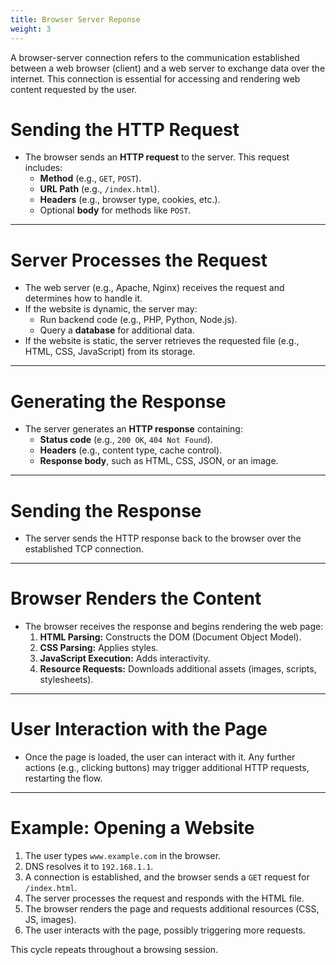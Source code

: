```yaml
---
title: Browser Server Reponse
weight: 3
---
```


A browser-server connection refers to the communication established between a web browser (client) and a web server to exchange data over the internet. This connection is essential for accessing and rendering web content requested by the user.


# Sending the HTTP Request
- The browser sends an **HTTP request** to the server. This request includes:
  - **Method** (e.g., `GET`, `POST`).
  - **URL Path** (e.g., `/index.html`).
  - **Headers** (e.g., browser type, cookies, etc.).
  - Optional **body** for methods like `POST`.

---

# Server Processes the Request
- The web server (e.g., Apache, Nginx) receives the request and determines how to handle it.
- If the website is dynamic, the server may:
  - Run backend code (e.g., PHP, Python, Node.js).
  - Query a **database** for additional data.
- If the website is static, the server retrieves the requested file (e.g., HTML, CSS, JavaScript) from its storage.

---

# Generating the Response
- The server generates an **HTTP response** containing:
  - **Status code** (e.g., `200 OK`, `404 Not Found`).
  - **Headers** (e.g., content type, cache control).
  - **Response body**, such as HTML, CSS, JSON, or an image.

---

# Sending the Response
- The server sends the HTTP response back to the browser over the established TCP connection.

---

# Browser Renders the Content
- The browser receives the response and begins rendering the web page:
  1. **HTML Parsing:** Constructs the DOM (Document Object Model).
  2. **CSS Parsing:** Applies styles.
  3. **JavaScript Execution:** Adds interactivity.
  4. **Resource Requests:** Downloads additional assets (images, scripts, stylesheets).

---

# User Interaction with the Page
- Once the page is loaded, the user can interact with it. Any further actions (e.g., clicking buttons) may trigger additional HTTP requests, restarting the flow.

---

# Example: Opening a Website
1. The user types `www.example.com` in the browser.
2. DNS resolves it to `192.168.1.1`.
3. A connection is established, and the browser sends a `GET` request for `/index.html`.
4. The server processes the request and responds with the HTML file.
5. The browser renders the page and requests additional resources (CSS, JS, images).
6. The user interacts with the page, possibly triggering more requests.

This cycle repeats throughout a browsing session.
